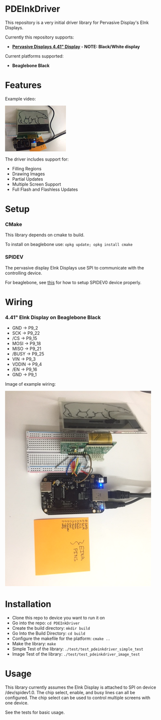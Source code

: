 # PDEInkDriver

This repository is a very initial driver library for Pervasive Display's EInk Displays.

Currently this repository supports:

+ **[Pervasive Displays 4.41" Display](http://www.pervasivedisplays.com/products/441) - NOTE: Black/White display**

Current platforms supported:

+ **Beaglebone Black**


# Features

Example video:

[![Example Video](./example_video.jpg)](https://youtu.be/M6VjIPr1uc0)

The driver includes support for:

+ Filling Regions
+ Drawing Images
+ Partial Updates
+ Multiple Screen Support
+ Full Flash and Flashless Updates


# Setup


### CMake

This library depends on cmake to build.

To install on beaglebone use: `opkg update; opkg install cmake`

### SPIDEV

The pervasive display EInk Displays use SPI to communicate with the controlling device.

For beaglebone, see [this](http://elinux.org/BeagleBone_Black_Enable_SPIDEV) for how to setup SPIDEV0 device properly.


# Wiring

### 4.41" EInk Display on Beaglebone Black

+ GND -> P9_2
+ SCK -> P9_22
+ /CS -> P9_15
+ MOSI -> P9_18
+ MISO -> P9_21
+ /BUSY -> P9_25
+ VIN -> P9_3
+ VDDIN -> P9_4
+ /EN -> P9_16
+ GND -> P9_1 

Image of example wiring:

![Example Wiring Image](./example_wiring.jpg)


# Installation

+ Clone this repo to device you want to run it on
+ Go into the repo: `cd PDEInkDriver`
+ Create the build directory: `mkdir build`
+ Go Into the Build Directory: `cd build`
+ Configure the makefile for the platform: `cmake ..`
+ Make the library: `make`
+ Simple Test of the library: `./test/test_pdeinkdriver_simple_test`
+ Image Test of the library: `./test/test_pdeinkdriver_image_test`

# Usage 

This library currently assumes the EInk Display is attached to SPI on device /dev/spidev1.0. The chip select, enable, and busy lines can all be configured. The chip select can be used to control multiple screens with one device.

See the tests for basic usage.
